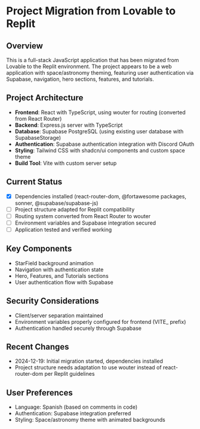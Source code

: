 # Project Migration from Lovable to Replit

## Overview
This is a full-stack JavaScript application that has been migrated from Lovable to the Replit environment. The project appears to be a web application with space/astronomy theming, featuring user authentication via Supabase, navigation, hero sections, features, and tutorials.

## Project Architecture
- **Frontend**: React with TypeScript, using wouter for routing (converted from React Router)
- **Backend**: Express.js server with TypeScript
- **Database**: Supabase PostgreSQL (using existing user database with SupabaseStorage)
- **Authentication**: Supabase authentication integration with Discord OAuth
- **Styling**: Tailwind CSS with shadcn/ui components and custom space theme
- **Build Tool**: Vite with custom server setup

## Current Status
- [x] Dependencies installed (react-router-dom, @fortawesome packages, sonner, @supabase/supabase-js)
- [ ] Project structure adapted for Replit compatibility
- [ ] Routing system converted from React Router to wouter
- [ ] Environment variables and Supabase integration secured
- [ ] Application tested and verified working

## Key Components
- StarField background animation
- Navigation with authentication state
- Hero, Features, and Tutorials sections
- User authentication flow with Supabase

## Security Considerations
- Client/server separation maintained
- Environment variables properly configured for frontend (VITE_ prefix)
- Authentication handled securely through Supabase

## Recent Changes
- 2024-12-19: Initial migration started, dependencies installed
- Project structure needs adaptation to use wouter instead of react-router-dom per Replit guidelines

## User Preferences
- Language: Spanish (based on comments in code)
- Authentication: Supabase integration preferred
- Styling: Space/astronomy theme with animated backgrounds